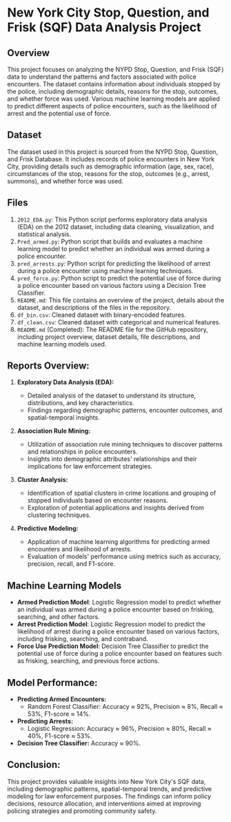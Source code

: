 # New York City Stop, Question, and Frisk (SQF) Data Analysis Project

## Overview
This project focuses on analyzing the NYPD Stop, Question, and Frisk (SQF) data to understand the patterns and factors associated with police encounters. The dataset contains information about individuals stopped by the police, including demographic details, reasons for the stop, outcomes, and whether force was used. Various machine learning models are applied to predict different aspects of police encounters, such as the likelihood of arrest and the potential use of force.

## Dataset
The dataset used in this project is sourced from the NYPD Stop, Question, and Frisk Database. It includes records of police encounters in New York City, providing details such as demographic information (age, sex, race), circumstances of the stop, reasons for the stop, outcomes (e.g., arrest, summons), and whether force was used.

## Files
1. `2012_EDA.py`: This Python script performs exploratory data analysis (EDA) on the 2012 dataset, including data cleaning, visualization, and statistical analysis.
2. `Pred_armed.py`: Python script that builds and evaluates a machine learning model to predict whether an individual was armed during a police encounter.
3. `pred_arrests.py`: Python script for predicting the likelihood of arrest during a police encounter using machine learning techniques.
4. `pred_force.py`: Python script to predict the potential use of force during a police encounter based on various factors using a Decision Tree Classifier.
5. `README.md`: This file contains an overview of the project, details about the dataset, and descriptions of the files in the repository.
6. `df_bin.csv`: Cleaned dataset with binary-encoded features.
7. `df_clean.csv`: Cleaned dataset with categorical and numerical features.
8. `README.md` (Completed): The README file for the GitHub repository, including project overview, dataset details, file descriptions, and machine learning models used.

## Reports Overview:
1. **Exploratory Data Analysis (EDA):**
   - Detailed analysis of the dataset to understand its structure, distributions, and key characteristics.
   - Findings regarding demographic patterns, encounter outcomes, and spatial-temporal insights.

2. **Association Rule Mining:**
   - Utilization of association rule mining techniques to discover patterns and relationships in police encounters.
   - Insights into demographic attributes' relationships and their implications for law enforcement strategies.

3. **Cluster Analysis:**
   - Identification of spatial clusters in crime locations and grouping of stopped individuals based on encounter reasons.
   - Exploration of potential applications and insights derived from clustering techniques.

4. **Predictive Modeling:**
   - Application of machine learning algorithms for predicting armed encounters and likelihood of arrests.
   - Evaluation of models' performance using metrics such as accuracy, precision, recall, and F1-score.

## Machine Learning Models
- **Armed Prediction Model**: Logistic Regression model to predict whether an individual was armed during a police encounter based on frisking, searching, and other factors.
- **Arrest Prediction Model**: Logistic Regression model to predict the likelihood of arrest during a police encounter based on various factors, including frisking, searching, and contraband.
- **Force Use Prediction Model**: Decision Tree Classifier to predict the potential use of force during a police encounter based on features such as frisking, searching, and previous force actions.

## Model Performance:
- **Predicting Armed Encounters:**
  - Random Forest Classifier: Accuracy ≈ 92%, Precision ≈ 8%, Recall ≈ 53%, F1-score ≈ 14%.
- **Predicting Arrests:**
  - Logistic Regression: Accuracy ≈ 96%, Precision ≈ 80%, Recall ≈ 40%, F1-score ≈ 53%.
- **Decision Tree Classifier:** Accuracy ≈ 90%.

## Conclusion:
This project provides valuable insights into New York City's SQF data, including demographic patterns, spatial-temporal trends, and predictive modeling for law enforcement purposes. The findings can inform policy decisions, resource allocation, and interventions aimed at improving policing strategies and promoting community safety.





